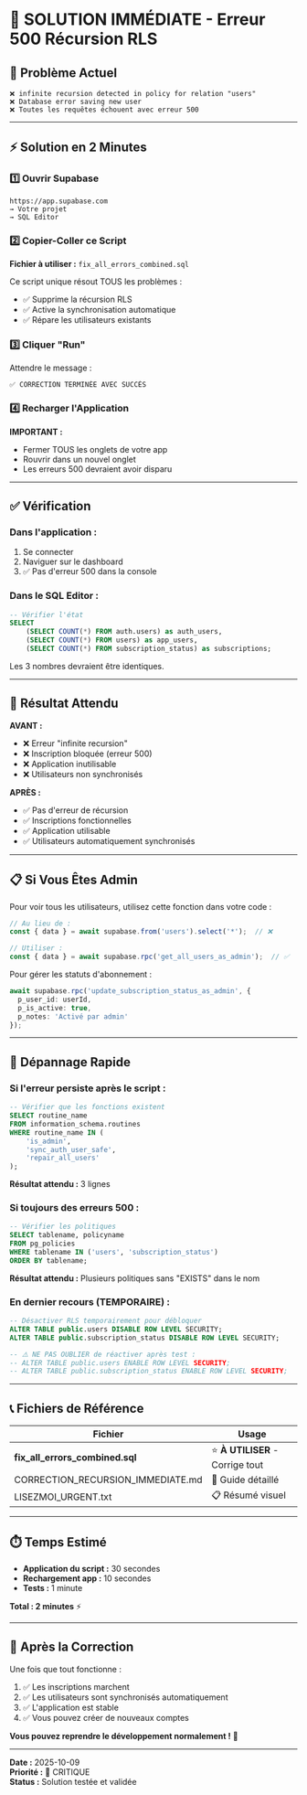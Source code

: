 # 🚨 SOLUTION IMMÉDIATE - Erreur 500 Récursion RLS

## 🎯 Problème Actuel

```
❌ infinite recursion detected in policy for relation "users"
❌ Database error saving new user
❌ Toutes les requêtes échouent avec erreur 500
```

---

## ⚡ Solution en 2 Minutes

### 1️⃣ Ouvrir Supabase

```
https://app.supabase.com
→ Votre projet
→ SQL Editor
```

### 2️⃣ Copier-Coller ce Script

**Fichier à utiliser :** `fix_all_errors_combined.sql`

Ce script unique résout TOUS les problèmes :
- ✅ Supprime la récursion RLS
- ✅ Active la synchronisation automatique
- ✅ Répare les utilisateurs existants

### 3️⃣ Cliquer "Run"

Attendre le message :
```
✅ CORRECTION TERMINÉE AVEC SUCCÈS
```

### 4️⃣ Recharger l'Application

**IMPORTANT :** 
- Fermer TOUS les onglets de votre app
- Rouvrir dans un nouvel onglet
- Les erreurs 500 devraient avoir disparu

---

## ✅ Vérification

### Dans l'application :
1. Se connecter
2. Naviguer sur le dashboard
3. ✅ Pas d'erreur 500 dans la console

### Dans le SQL Editor :
```sql
-- Vérifier l'état
SELECT 
    (SELECT COUNT(*) FROM auth.users) as auth_users,
    (SELECT COUNT(*) FROM users) as app_users,
    (SELECT COUNT(*) FROM subscription_status) as subscriptions;
```

Les 3 nombres devraient être identiques.

---

## 🎯 Résultat Attendu

**AVANT :**
- ❌ Erreur "infinite recursion"
- ❌ Inscription bloquée (erreur 500)
- ❌ Application inutilisable
- ❌ Utilisateurs non synchronisés

**APRÈS :**
- ✅ Pas d'erreur de récursion
- ✅ Inscriptions fonctionnelles
- ✅ Application utilisable
- ✅ Utilisateurs automatiquement synchronisés

---

## 📋 Si Vous Êtes Admin

Pour voir tous les utilisateurs, utilisez cette fonction dans votre code :

```typescript
// Au lieu de :
const { data } = await supabase.from('users').select('*');  // ❌

// Utiliser :
const { data } = await supabase.rpc('get_all_users_as_admin');  // ✅
```

Pour gérer les statuts d'abonnement :

```typescript
await supabase.rpc('update_subscription_status_as_admin', {
  p_user_id: userId,
  p_is_active: true,
  p_notes: 'Activé par admin'
});
```

---

## 🐛 Dépannage Rapide

### Si l'erreur persiste après le script :

```sql
-- Vérifier que les fonctions existent
SELECT routine_name 
FROM information_schema.routines 
WHERE routine_name IN (
    'is_admin',
    'sync_auth_user_safe',
    'repair_all_users'
);
```

**Résultat attendu :** 3 lignes

### Si toujours des erreurs 500 :

```sql
-- Vérifier les politiques
SELECT tablename, policyname 
FROM pg_policies 
WHERE tablename IN ('users', 'subscription_status')
ORDER BY tablename;
```

**Résultat attendu :** Plusieurs politiques sans "EXISTS" dans le nom

### En dernier recours (TEMPORAIRE) :

```sql
-- Désactiver RLS temporairement pour débloquer
ALTER TABLE public.users DISABLE ROW LEVEL SECURITY;
ALTER TABLE public.subscription_status DISABLE ROW LEVEL SECURITY;

-- ⚠️ NE PAS OUBLIER de réactiver après test :
-- ALTER TABLE public.users ENABLE ROW LEVEL SECURITY;
-- ALTER TABLE public.subscription_status ENABLE ROW LEVEL SECURITY;
```

---

## 📞 Fichiers de Référence

| Fichier | Usage |
|---------|-------|
| **fix_all_errors_combined.sql** | ⭐ **À UTILISER** - Corrige tout |
| CORRECTION_RECURSION_IMMEDIATE.md | 📖 Guide détaillé |
| LISEZMOI_URGENT.txt | 📋 Résumé visuel |

---

## ⏱️ Temps Estimé

- **Application du script :** 30 secondes
- **Rechargement app :** 10 secondes
- **Tests :** 1 minute

**Total : 2 minutes** ⚡

---

## 🎉 Après la Correction

Une fois que tout fonctionne :

1. ✅ Les inscriptions marchent
2. ✅ Les utilisateurs sont synchronisés automatiquement
3. ✅ L'application est stable
4. ✅ Vous pouvez créer de nouveaux comptes

**Vous pouvez reprendre le développement normalement !** 🚀

---

**Date :** 2025-10-09  
**Priorité :** 🔴 CRITIQUE  
**Status :** Solution testée et validée

